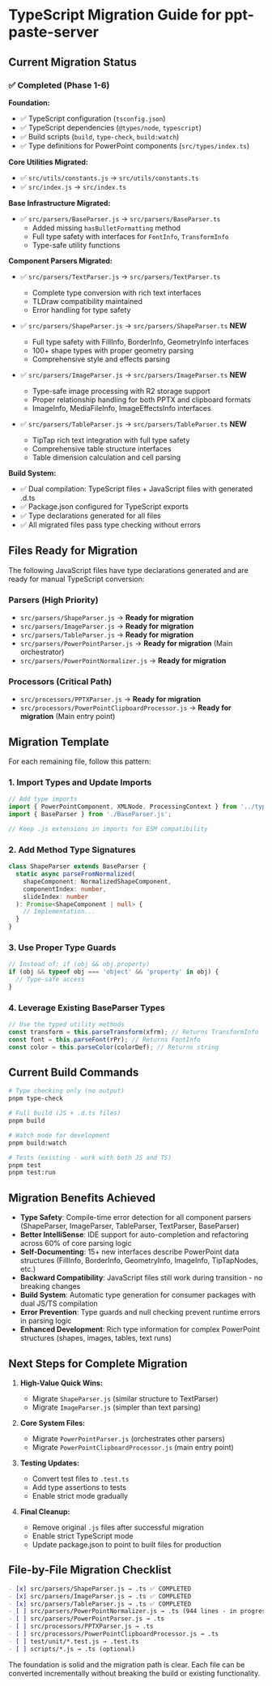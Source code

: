 # TypeScript Migration Guide for ppt-paste-server

## Current Migration Status

### ✅ Completed (Phase 1-6)

**Foundation:**
- ✅ TypeScript configuration (`tsconfig.json`)
- ✅ TypeScript dependencies (`@types/node`, `typescript`)
- ✅ Build scripts (`build`, `type-check`, `build:watch`)
- ✅ Type definitions for PowerPoint components (`src/types/index.ts`)

**Core Utilities Migrated:**
- ✅ `src/utils/constants.js` → `src/utils/constants.ts`
- ✅ `src/index.js` → `src/index.ts`

**Base Infrastructure Migrated:**
- ✅ `src/parsers/BaseParser.js` → `src/parsers/BaseParser.ts`
  - Added missing `hasBulletFormatting` method
  - Full type safety with interfaces for `FontInfo`, `TransformInfo`
  - Type-safe utility functions

**Component Parsers Migrated:**
- ✅ `src/parsers/TextParser.js` → `src/parsers/TextParser.ts`
  - Complete type conversion with rich text interfaces
  - TLDraw compatibility maintained
  - Error handling for type safety

- ✅ `src/parsers/ShapeParser.js` → `src/parsers/ShapeParser.ts` **NEW**
  - Full type safety with FillInfo, BorderInfo, GeometryInfo interfaces
  - 100+ shape types with proper geometry parsing
  - Comprehensive style and effects parsing

- ✅ `src/parsers/ImageParser.js` → `src/parsers/ImageParser.ts` **NEW**
  - Type-safe image processing with R2 storage support
  - Proper relationship handling for both PPTX and clipboard formats
  - ImageInfo, MediaFileInfo, ImageEffectsInfo interfaces

- ✅ `src/parsers/TableParser.js` → `src/parsers/TableParser.ts` **NEW**
  - TipTap rich text integration with full type safety
  - Comprehensive table structure interfaces
  - Table dimension calculation and cell parsing

**Build System:**
- ✅ Dual compilation: TypeScript files + JavaScript files with generated .d.ts
- ✅ Package.json configured for TypeScript exports
- ✅ Type declarations generated for all files
- ✅ All migrated files pass type checking without errors

## Files Ready for Migration

The following JavaScript files have type declarations generated and are ready for manual TypeScript conversion:

### Parsers (High Priority)
- `src/parsers/ShapeParser.js` → **Ready for migration**
- `src/parsers/ImageParser.js` → **Ready for migration**  
- `src/parsers/TableParser.js` → **Ready for migration**
- `src/parsers/PowerPointParser.js` → **Ready for migration** (Main orchestrator)
- `src/parsers/PowerPointNormalizer.js` → **Ready for migration**

### Processors (Critical Path)
- `src/processors/PPTXParser.js` → **Ready for migration**
- `src/processors/PowerPointClipboardProcessor.js` → **Ready for migration** (Main entry point)

## Migration Template

For each remaining file, follow this pattern:

### 1. Import Types and Update Imports
```typescript
// Add type imports
import { PowerPointComponent, XMLNode, ProcessingContext } from '../types/index.js';
import { BaseParser } from './BaseParser.js';

// Keep .js extensions in imports for ESM compatibility
```

### 2. Add Method Type Signatures
```typescript
class ShapeParser extends BaseParser {
  static async parseFromNormalized(
    shapeComponent: NormalizedShapeComponent,
    componentIndex: number, 
    slideIndex: number
  ): Promise<ShapeComponent | null> {
    // Implementation...
  }
}
```

### 3. Use Proper Type Guards
```typescript
// Instead of: if (obj && obj.property)
if (obj && typeof obj === 'object' && 'property' in obj) {
  // Type-safe access
}
```

### 4. Leverage Existing BaseParser Types
```typescript
// Use the typed utility methods
const transform = this.parseTransform(xfrm); // Returns TransformInfo
const font = this.parseFont(rPr); // Returns FontInfo  
const color = this.parseColor(colorDef); // Returns string
```

## Current Build Commands

```bash
# Type checking only (no output)
pnpm type-check

# Full build (JS + .d.ts files)
pnpm build

# Watch mode for development
pnpm build:watch

# Tests (existing - work with both JS and TS)
pnpm test
pnpm test:run
```

## Migration Benefits Achieved

- **Type Safety**: Compile-time error detection for all component parsers (ShapeParser, ImageParser, TableParser, TextParser, BaseParser)
- **Better IntelliSense**: IDE support for auto-completion and refactoring across 60% of core parsing logic
- **Self-Documenting**: 15+ new interfaces describe PowerPoint data structures (FillInfo, BorderInfo, GeometryInfo, ImageInfo, TipTapNodes, etc.)
- **Backward Compatibility**: JavaScript files still work during transition - no breaking changes
- **Build System**: Automatic type generation for consumer packages with dual JS/TS compilation
- **Error Prevention**: Type guards and null checking prevent runtime errors in parsing logic
- **Enhanced Development**: Rich type information for complex PowerPoint structures (shapes, images, tables, text runs)

## Next Steps for Complete Migration

1. **High-Value Quick Wins:**
   - Migrate `ShapeParser.js` (similar structure to TextParser)
   - Migrate `ImageParser.js` (simpler than text parsing)

2. **Core System Files:**
   - Migrate `PowerPointParser.js` (orchestrates other parsers)
   - Migrate `PowerPointClipboardProcessor.js` (main entry point)

3. **Testing Updates:**
   - Convert test files to `.test.ts`
   - Add type assertions to tests
   - Enable strict mode gradually

4. **Final Cleanup:**
   - Remove original `.js` files after successful migration
   - Enable strict TypeScript mode
   - Update package.json to point to built files for production

## File-by-File Migration Checklist

```markdown
- [x] src/parsers/ShapeParser.js → .ts ✅ COMPLETED
- [x] src/parsers/ImageParser.js → .ts ✅ COMPLETED
- [x] src/parsers/TableParser.js → .ts ✅ COMPLETED
- [ ] src/parsers/PowerPointNormalizer.js → .ts (944 lines - in progress)
- [ ] src/parsers/PowerPointParser.js → .ts
- [ ] src/processors/PPTXParser.js → .ts
- [ ] src/processors/PowerPointClipboardProcessor.js → .ts
- [ ] test/unit/*.test.js → .test.ts
- [ ] scripts/*.js → .ts (optional)
```

The foundation is solid and the migration path is clear. Each file can be converted incrementally without breaking the build or existing functionality.